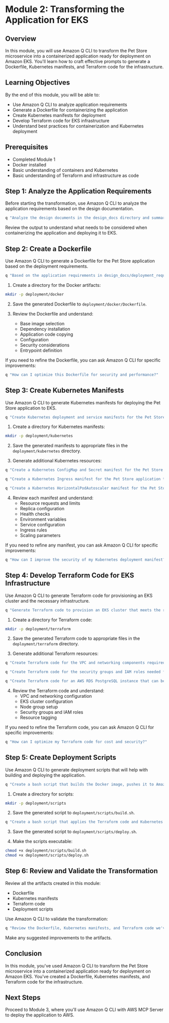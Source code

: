 # Module 2: Transforming the Application for EKS

## Overview

In this module, you will use Amazon Q CLI to transform the Pet Store microservice into a containerized application ready for deployment on Amazon EKS. You'll learn how to craft effective prompts to generate a Dockerfile, Kubernetes manifests, and Terraform code for the infrastructure.

## Learning Objectives

By the end of this module, you will be able to:
- Use Amazon Q CLI to analyze application requirements
- Generate a Dockerfile for containerizing the application
- Create Kubernetes manifests for deployment
- Develop Terraform code for EKS infrastructure
- Understand best practices for containerization and Kubernetes deployment

## Prerequisites

- Completed Module 1
- Docker installed
- Basic understanding of containers and Kubernetes
- Basic understanding of Terraform and infrastructure as code

## Step 1: Analyze the Application Requirements

Before starting the transformation, use Amazon Q CLI to analyze the application requirements based on the design documentation.

```bash
q "Analyze the design documents in the design_docs directory and summarize the key requirements for containerization and deployment to EKS"
```

Review the output to understand what needs to be considered when containerizing the application and deploying it to EKS.

## Step 2: Create a Dockerfile

Use Amazon Q CLI to generate a Dockerfile for the Pet Store application based on the deployment requirements.

```bash
q "Based on the application requirements in design_docs/deployment_requirements.md, create a Dockerfile for the Pet Store application"
```

1. Create a directory for the Docker artifacts:

```bash
mkdir -p deployment/docker
```

2. Save the generated Dockerfile to `deployment/docker/Dockerfile`.

3. Review the Dockerfile and understand:
   - Base image selection
   - Dependency installation
   - Application code copying
   - Configuration
   - Security considerations
   - Entrypoint definition

If you need to refine the Dockerfile, you can ask Amazon Q CLI for specific improvements:

```bash
q "How can I optimize this Dockerfile for security and performance?"
```

## Step 3: Create Kubernetes Manifests

Use Amazon Q CLI to generate Kubernetes manifests for deploying the Pet Store application to EKS.

```bash
q "Create Kubernetes deployment and service manifests for the Pet Store application based on the architecture described in design_docs/architecture.md and the requirements in design_docs/deployment_requirements.md"
```

1. Create a directory for Kubernetes manifests:

```bash
mkdir -p deployment/kubernetes
```

2. Save the generated manifests to appropriate files in the `deployment/kubernetes` directory.

3. Generate additional Kubernetes resources:

```bash
q "Create a Kubernetes ConfigMap and Secret manifest for the Pet Store application based on the requirements in design_docs/deployment_requirements.md"
```

```bash
q "Create a Kubernetes Ingress manifest for the Pet Store application to expose it externally"
```

```bash
q "Create a Kubernetes HorizontalPodAutoscaler manifest for the Pet Store application based on the scaling requirements in design_docs/deployment_requirements.md"
```

4. Review each manifest and understand:
   - Resource requests and limits
   - Replica configuration
   - Health checks
   - Environment variables
   - Service configuration
   - Ingress rules
   - Scaling parameters

If you need to refine any manifest, you can ask Amazon Q CLI for specific improvements:

```bash
q "How can I improve the security of my Kubernetes deployment manifest?"
```

## Step 4: Develop Terraform Code for EKS Infrastructure

Use Amazon Q CLI to generate Terraform code for provisioning an EKS cluster and the necessary infrastructure.

```bash
q "Generate Terraform code to provision an EKS cluster that meets the requirements in design_docs/deployment_requirements.md"
```

1. Create a directory for Terraform code:

```bash
mkdir -p deployment/terraform
```

2. Save the generated Terraform code to appropriate files in the `deployment/terraform` directory.

3. Generate additional Terraform resources:

```bash
q "Create Terraform code for the VPC and networking components required for the EKS cluster"
```

```bash
q "Create Terraform code for the security groups and IAM roles needed for the EKS cluster"
```

```bash
q "Create Terraform code for an AWS RDS PostgreSQL instance that can be used by the Pet Store application"
```

4. Review the Terraform code and understand:
   - VPC and networking configuration
   - EKS cluster configuration
   - Node group setup
   - Security groups and IAM roles
   - Resource tagging

If you need to refine the Terraform code, you can ask Amazon Q CLI for specific improvements:

```bash
q "How can I optimize my Terraform code for cost and security?"
```

## Step 5: Create Deployment Scripts

Use Amazon Q CLI to generate deployment scripts that will help with building and deploying the application.

```bash
q "Create a bash script that builds the Docker image, pushes it to Amazon ECR, and updates the Kubernetes manifests with the new image tag"
```

1. Create a directory for scripts:

```bash
mkdir -p deployment/scripts
```

2. Save the generated script to `deployment/scripts/build.sh`.

```bash
q "Create a bash script that applies the Terraform code and Kubernetes manifests to deploy the application to EKS"
```

3. Save the generated script to `deployment/scripts/deploy.sh`.

4. Make the scripts executable:

```bash
chmod +x deployment/scripts/build.sh
chmod +x deployment/scripts/deploy.sh
```

## Step 6: Review and Validate the Transformation

Review all the artifacts created in this module:
- Dockerfile
- Kubernetes manifests
- Terraform code
- Deployment scripts

Use Amazon Q CLI to validate the transformation:

```bash
q "Review the Dockerfile, Kubernetes manifests, and Terraform code we've created. Are there any issues or improvements that should be made?"
```

Make any suggested improvements to the artifacts.

## Conclusion

In this module, you've used Amazon Q CLI to transform the Pet Store microservice into a containerized application ready for deployment on Amazon EKS. You've created a Dockerfile, Kubernetes manifests, and Terraform code for the infrastructure.

## Next Steps

Proceed to Module 3, where you'll use Amazon Q CLI with AWS MCP Server to deploy the application to AWS.
